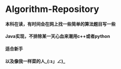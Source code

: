 # Algorithm-Repository
#### 本科在读，有时间会在网上找一些简单的算法题目写一些
#### Java实现，不排除某一天心血来潮用c++或者python
#### 适合新手
#### 以及像我一样菜的人_(:з」∠)_
